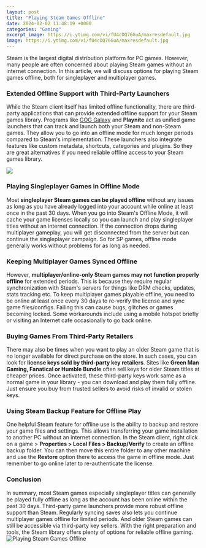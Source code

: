 ```yaml
---
layout: post
title: "Playing Steam Games Offline"
date: 2024-02-02 11:48:19 +0000
categories: "Gaming"
excerpt_image: https://i.ytimg.com/vi/fU4cDQ76GuA/maxresdefault.jpg
image: https://i.ytimg.com/vi/fU4cDQ76GuA/maxresdefault.jpg
---
```


Steam is the largest digital distribution platform for PC games. However, many people are often concerned about playing Steam games without an internet connection. In this article, we will discuss options for playing Steam games offline, both for singleplayer and multiplayer games.
### Extended Offline Support with Third-Party Launchers
While the Steam client itself has limited offline functionality, there are third-party applications that can provide extended offline support for your Steam games library. Programs like [GOG Galaxy](https://store.fi.io.vn/womens-custom-proud-football-grandma-number-60-personalized-women-v-neck-t-shirt/women&) and **Playnite** act as unified game launchers that can track and launch both your Steam and non-Steam games. They allow you to go into an offline mode for much longer periods compared to Steam's implementation. These launchers also integrate features like custom metadata, shortcuts, categories and plugins. So they are great alternatives if you need reliable offline access to your Steam games library.

![](https://i.ytimg.com/vi/1mgK0mzlgp0/maxresdefault.jpg)
### Playing Singleplayer Games in Offline Mode
Most **singleplayer Steam games can be played offline** without any issues as long as you have already logged into your account while online at least once in the past 30 days. When you go into Steam's Offline Mode, it will cache your game licenses locally so you can launch and play singleplayer titles without an internet connection. If the connection drops during multiplayer gameplay, you will get disconnected from the server but can continue the singleplayer campaign. So for SP games, offline mode generally works without problems for as long as needed.
### Keeping Multiplayer Games Synced Offline 
However, **multiplayer/online-only Steam games may not function properly offline** for extended periods. This is because they require regular synchronization with Steam's servers for things like DRM checks, updates, stats tracking etc. To keep multiplayer games playable offline, you need to be online at least once every 30 days to re-verify the license and sync game files/configs. Failing this can cause bugs, glitches or games becoming locked. Some workarounds include using a mobile hotspot briefly or visiting an Internet cafe occasionally to go back online.
### Buying Games From Third-Party Retailers
There may also be times when you want to play an older Steam game that is no longer available for direct purchase on the store. In such cases, you can look for **license keys sold by third-party key retailers**. Sites like **Green Man Gaming, Fanatical or Humble Bundle** often sell keys for older Steam titles at cheaper prices. Once activated, these third-party keys work same as a normal game in your library - you can download and play them fully offline. Just ensure you buy from trusted sellers to avoid risks of invalid or stolen keys.
### Using Steam Backup Feature for Offline Play
One helpful Steam feature for offline use is the ability to backup and restore your game files and settings. This allows transferring your game installation to another PC without an internet connection. In the Steam client, right click on a game > **Properties > Local Files > Backup/Verify** to create an offline backup folder. You can then move this entire folder to any other machine and use the **Restore** option there to access the game in offline mode. Just remember to go online later to re-authenticate the license.
### Conclusion
In summary, most Steam games especially singleplayer titles can generally be played fully offline as long as the account has been online within the past 30 days. Third-party game launchers provide more robust offline support than Steam. Regularly syncing saves also lets you continue multiplayer games offline for limited periods. And older Steam games can still be accessible via third-party key sellers. With the right preparation and tools, the Steam library offers plenty of options for reliable offline gaming.
![Playing Steam Games Offline](https://i.ytimg.com/vi/fU4cDQ76GuA/maxresdefault.jpg)